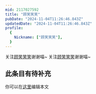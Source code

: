 ```yaml
---
mid: 2117027592
title: "顾笑笑笑"
pubDate: "2024-11-04T11:26:46.843Z"
updatedDate: "2024-11-04T11:26:46.843Z"
profile:
  {
    Nickname: ["顾笑笑笑"],
  }
---
```


关注[顾笑笑笑](https://space.bilibili.com/2117027592)谢谢喵~ 关注[顾笑笑笑](https://space.bilibili.com/2117027592)谢谢喵~

## 此条目有待补充
你可以在[这里](https://github.com/Yuhanawa/VTuber.ICU-Content/edit/master/v/顾笑笑笑/index.md)编辑本文
